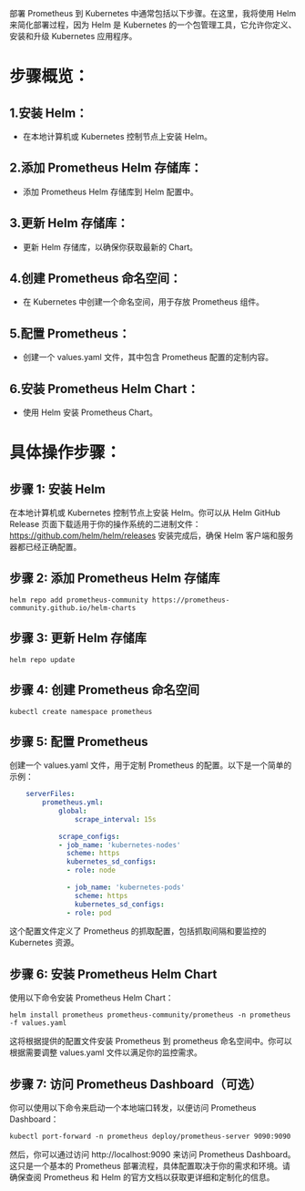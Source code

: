 部署 Prometheus 到 Kubernetes 中通常包括以下步骤。在这里，我将使用 Helm 来简化部署过程，因为 Helm 是 Kubernetes 的一个包管理工具，它允许你定义、安装和升级 Kubernetes 应用程序。

步骤概览：
=

1.安装 Helm：
-
- 在本地计算机或 Kubernetes 控制节点上安装 Helm。

2.添加 Prometheus Helm 存储库：
-
- 添加 Prometheus Helm 存储库到 Helm 配置中。

3.更新 Helm 存储库：
-
- 更新 Helm 存储库，以确保你获取最新的 Chart。

4.创建 Prometheus 命名空间：
-
- 在 Kubernetes 中创建一个命名空间，用于存放 Prometheus 组件。

5.配置 Prometheus：
-
- 创建一个 values.yaml 文件，其中包含 Prometheus 配置的定制内容。

6.安装 Prometheus Helm Chart：
-
- 使用 Helm 安装 Prometheus Chart。

具体操作步骤：
=
步骤 1: 安装 Helm
-
在本地计算机或 Kubernetes 控制节点上安装 Helm。你可以从 Helm GitHub Release 页面下载适用于你的操作系统的二进制文件：https://github.com/helm/helm/releases
安装完成后，确保 Helm 客户端和服务器都已经正确配置。

步骤 2: 添加 Prometheus Helm 存储库
-
```shell
helm repo add prometheus-community https://prometheus-community.github.io/helm-charts
```

步骤 3: 更新 Helm 存储库
-
```shell
helm repo update
```

步骤 4: 创建 Prometheus 命名空间
-
```shell
kubectl create namespace prometheus
```

步骤 5: 配置 Prometheus
-
创建一个 values.yaml 文件，用于定制 Prometheus 的配置。以下是一个简单的示例：

```yml
    serverFiles:
        prometheus.yml:
            global:
                scrape_interval: 15s
                
            scrape_configs:
            - job_name: 'kubernetes-nodes'
              scheme: https
              kubernetes_sd_configs:
              - role: node
            
              - job_name: 'kubernetes-pods'
                scheme: https
                kubernetes_sd_configs:
              - role: pod
```

这个配置文件定义了 Prometheus 的抓取配置，包括抓取间隔和要监控的 Kubernetes 资源。

步骤 6: 安装 Prometheus Helm Chart
-
使用以下命令安装 Prometheus Helm Chart：
```shell
helm install prometheus prometheus-community/prometheus -n prometheus -f values.yaml
```

这将根据提供的配置文件安装 Prometheus 到 prometheus 命名空间中。你可以根据需要调整 values.yaml 文件以满足你的监控需求。

步骤 7: 访问 Prometheus Dashboard（可选）
-
你可以使用以下命令来启动一个本地端口转发，以便访问 Prometheus Dashboard：
```shell
kubectl port-forward -n prometheus deploy/prometheus-server 9090:9090
```

然后，你可以通过访问 http://localhost:9090 来访问 Prometheus Dashboard。
这只是一个基本的 Prometheus 部署流程，具体配置取决于你的需求和环境。请确保查阅 Prometheus 和 Helm 的官方文档以获取更详细和定制化的信息。